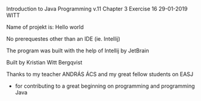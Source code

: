 Introduction to Java Programming v.11 
Chapter 3
Exercise 16
29-01-2019
WITT

Name of projekt is: Hello world

No prerequestes other than an IDE (ie. Intellij)

The program was built with the help of Intellij by JetBrain

Built by Kristian Witt Bergqvist

Thanks to my teacher ANDRÁS ÁCS and my great fellow students on EASJ
- for contributing to a great beginning on programming and programming Java
